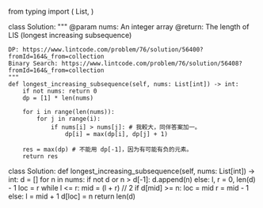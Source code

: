 from typing import (
    List,
)

class Solution:
    """
    @param nums: An integer array
    @return: The length of LIS (longest increasing subsequence)

    DP: https://www.lintcode.com/problem/76/solution/56400?fromId=164&_from=collection
    Binary Search: https://www.lintcode.com/problem/76/solution/56408?fromId=164&_from=collection
    """
    def longest_increasing_subsequence(self, nums: List[int]) -> int:
        if not nums: return 0
        dp = [1] * len(nums)
        
        for i in range(len(nums)):
            for j in range(i):
                if nums[i] > nums[j]: # 我較大，同伴答案加一。
                    dp[i] = max(dp[i], dp[j] + 1)

        res = max(dp) # 不能用 dp[-1]，因为有可能有负的元素。
        return res

class Solution:
    def longest_increasing_subsequence(self, nums: List[int]) -> int:
        d = []
        for n in nums:
            if not d or n > d[-1]:
                d.append(n)
            else:
                l, r = 0, len(d) - 1
                loc = r
                while l <= r:
                    mid = (l + r) // 2
                    if d[mid] >= n:
                        loc = mid
                        r = mid - 1
                    else:
                        l = mid + 1
                d[loc] = n
        return len(d)